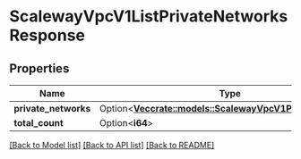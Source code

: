 # ScalewayVpcV1ListPrivateNetworksResponse

## Properties

Name | Type | Description | Notes
------------ | ------------- | ------------- | -------------
**private_networks** | Option<[**Vec<crate::models::ScalewayVpcV1PrivateNetwork>**](scaleway.vpc.v1.PrivateNetwork.md)> |  | [optional]
**total_count** | Option<**i64**> |  | [optional]

[[Back to Model list]](../README.md#documentation-for-models) [[Back to API list]](../README.md#documentation-for-api-endpoints) [[Back to README]](../README.md)


